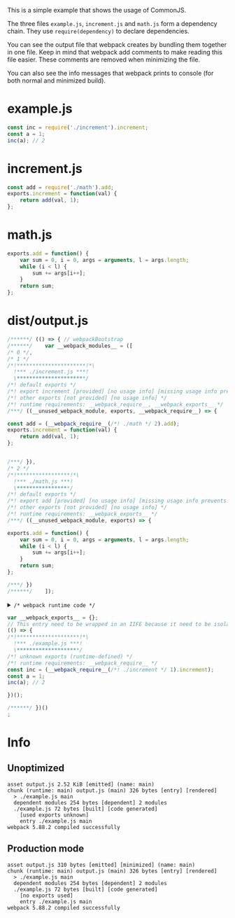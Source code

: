 This is a simple example that shows the usage of CommonJS.

The three files `example.js`, `increment.js` and `math.js` form a dependency chain. They use `require(dependency)` to declare dependencies.

You can see the output file that webpack creates by bundling them together in one file. Keep in mind that webpack add comments to make reading this file easier. These comments are removed when minimizing the file.

You can also see the info messages that webpack prints to console (for both normal and minimized build).

# example.js

```javascript
const inc = require('./increment').increment;
const a = 1;
inc(a); // 2
```

# increment.js

```javascript
const add = require('./math').add;
exports.increment = function(val) {
    return add(val, 1);
};
```

# math.js

```javascript
exports.add = function() {
    var sum = 0, i = 0, args = arguments, l = args.length;
    while (i < l) {
        sum += args[i++];
    }
    return sum;
};
```

# dist/output.js

```javascript
/******/ (() => { // webpackBootstrap
/******/ 	var __webpack_modules__ = ([
/* 0 */,
/* 1 */
/*!**********************!*\
  !*** ./increment.js ***!
  \**********************/
/*! default exports */
/*! export increment [provided] [no usage info] [missing usage info prevents renaming] */
/*! other exports [not provided] [no usage info] */
/*! runtime requirements: __webpack_require__, __webpack_exports__ */
/***/ ((__unused_webpack_module, exports, __webpack_require__) => {

const add = (__webpack_require__(/*! ./math */ 2).add);
exports.increment = function(val) {
    return add(val, 1);
};


/***/ }),
/* 2 */
/*!*****************!*\
  !*** ./math.js ***!
  \*****************/
/*! default exports */
/*! export add [provided] [no usage info] [missing usage info prevents renaming] */
/*! other exports [not provided] [no usage info] */
/*! runtime requirements: __webpack_exports__ */
/***/ ((__unused_webpack_module, exports) => {

exports.add = function() {
    var sum = 0, i = 0, args = arguments, l = args.length;
    while (i < l) {
        sum += args[i++];
    }
    return sum;
};

/***/ })
/******/ 	]);
```

<details><summary><code>/* webpack runtime code */</code></summary>

``` js
/************************************************************************/
/******/ 	// The module cache
/******/ 	var __webpack_module_cache__ = {};
/******/ 	
/******/ 	// The require function
/******/ 	function __webpack_require__(moduleId) {
/******/ 		// Check if module is in cache
/******/ 		var cachedModule = __webpack_module_cache__[moduleId];
/******/ 		if (cachedModule !== undefined) {
/******/ 			return cachedModule.exports;
/******/ 		}
/******/ 		// Create a new module (and put it into the cache)
/******/ 		var module = __webpack_module_cache__[moduleId] = {
/******/ 			// no module.id needed
/******/ 			// no module.loaded needed
/******/ 			exports: {}
/******/ 		};
/******/ 	
/******/ 		// Execute the module function
/******/ 		__webpack_modules__[moduleId](module, module.exports, __webpack_require__);
/******/ 	
/******/ 		// Return the exports of the module
/******/ 		return module.exports;
/******/ 	}
/******/ 	
/************************************************************************/
```

</details>

``` js
var __webpack_exports__ = {};
// This entry need to be wrapped in an IIFE because it need to be isolated against other modules in the chunk.
(() => {
/*!********************!*\
  !*** ./example.js ***!
  \********************/
/*! unknown exports (runtime-defined) */
/*! runtime requirements: __webpack_require__ */
const inc = (__webpack_require__(/*! ./increment */ 1).increment);
const a = 1;
inc(a); // 2

})();

/******/ })()
;
```

# Info

## Unoptimized

```
asset output.js 2.52 KiB [emitted] (name: main)
chunk (runtime: main) output.js (main) 326 bytes [entry] [rendered]
  > ./example.js main
  dependent modules 254 bytes [dependent] 2 modules
  ./example.js 72 bytes [built] [code generated]
    [used exports unknown]
    entry ./example.js main
webpack 5.88.2 compiled successfully
```

## Production mode

```
asset output.js 310 bytes [emitted] [minimized] (name: main)
chunk (runtime: main) output.js (main) 326 bytes [entry] [rendered]
  > ./example.js main
  dependent modules 254 bytes [dependent] 2 modules
  ./example.js 72 bytes [built] [code generated]
    [no exports used]
    entry ./example.js main
webpack 5.88.2 compiled successfully
```

